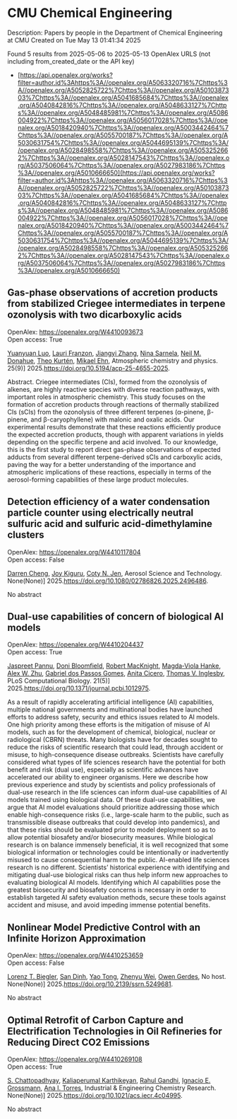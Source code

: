 # CMU Chemical Engineering
Description: Papers by people in the Department of Chemical Engineering at CMU
Created on Tue May 13 01:41:34 2025

Found 5 results from 2025-05-06 to 2025-05-13
OpenAlex URLS (not including from_created_date or the API key)
- [https://api.openalex.org/works?filter=author.id%3Ahttps%3A//openalex.org/A5063320716%7Chttps%3A//openalex.org/A5052825722%7Chttps%3A//openalex.org/A5010387303%7Chttps%3A//openalex.org/A5041685684%7Chttps%3A//openalex.org/A5040842816%7Chttps%3A//openalex.org/A5048633127%7Chttps%3A//openalex.org/A5048485981%7Chttps%3A//openalex.org/A5086004922%7Chttps%3A//openalex.org/A5056017028%7Chttps%3A//openalex.org/A5018420940%7Chttps%3A//openalex.org/A5003442464%7Chttps%3A//openalex.org/A5055700187%7Chttps%3A//openalex.org/A5030631754%7Chttps%3A//openalex.org/A5044695139%7Chttps%3A//openalex.org/A5028498558%7Chttps%3A//openalex.org/A5053252662%7Chttps%3A//openalex.org/A5028147543%7Chttps%3A//openalex.org/A5037506064%7Chttps%3A//openalex.org/A5027983186%7Chttps%3A//openalex.org/A5010666650](https://api.openalex.org/works?filter=author.id%3Ahttps%3A//openalex.org/A5063320716%7Chttps%3A//openalex.org/A5052825722%7Chttps%3A//openalex.org/A5010387303%7Chttps%3A//openalex.org/A5041685684%7Chttps%3A//openalex.org/A5040842816%7Chttps%3A//openalex.org/A5048633127%7Chttps%3A//openalex.org/A5048485981%7Chttps%3A//openalex.org/A5086004922%7Chttps%3A//openalex.org/A5056017028%7Chttps%3A//openalex.org/A5018420940%7Chttps%3A//openalex.org/A5003442464%7Chttps%3A//openalex.org/A5055700187%7Chttps%3A//openalex.org/A5030631754%7Chttps%3A//openalex.org/A5044695139%7Chttps%3A//openalex.org/A5028498558%7Chttps%3A//openalex.org/A5053252662%7Chttps%3A//openalex.org/A5028147543%7Chttps%3A//openalex.org/A5037506064%7Chttps%3A//openalex.org/A5027983186%7Chttps%3A//openalex.org/A5010666650)

## Gas-phase observations of accretion products from stabilized Criegee intermediates in terpene ozonolysis with two dicarboxylic acids   

OpenAlex: https://openalex.org/W4410093673    
Open access: True
    
[Yuanyuan Luo](https://openalex.org/A5101469124), [Lauri Franzon](https://openalex.org/A5056560174), [Jiangyi Zhang](https://openalex.org/A5102767311), [Nina Sarnela](https://openalex.org/A5049775246), [Neil M. Donahue](https://openalex.org/A5041685684), [Theo Kurtén](https://openalex.org/A5089404351), [Mikael Ehn](https://openalex.org/A5013864377), Atmospheric chemistry and physics. 25(9)] 2025.https://doi.org/10.5194/acp-25-4655-2025.
    
Abstract. Criegee intermediates (CIs), formed from the ozonolysis of alkenes, are highly reactive species with diverse reaction pathways, with important roles in atmospheric chemistry. This study focuses on the formation of accretion products through reactions of thermally stabilized CIs (sCIs) from the ozonolysis of three different terpenes (α-pinene, β-pinene, and β-caryophyllene) with malonic and oxalic acids. Our experimental results demonstrate that these reactions efficiently produce the expected accretion products, though with apparent variations in yields depending on the specific terpene and acid involved. To our knowledge, this is the first study to report direct gas-phase observations of expected adducts from several different terpene-derived sCIs and carboxylic acids, paving the way for a better understanding of the importance and atmospheric implications of these reactions, especially in terms of the aerosol-forming capabilities of these large product molecules.    

    

## Detection efficiency of a water condensation particle counter using electrically neutral sulfuric acid and sulfuric acid-dimethylamine clusters   

OpenAlex: https://openalex.org/W4410117804    
Open access: False
    
[Darren Cheng](https://openalex.org/A5015910436), [Joy Kiguru](https://openalex.org/A5117448431), [Coty N. Jen](https://openalex.org/A5055700187), Aerosol Science and Technology. None(None)] 2025.https://doi.org/10.1080/02786826.2025.2496486.
    
No abstract    

    

## Dual-use capabilities of concern of biological AI models   

OpenAlex: https://openalex.org/W4410204437    
Open access: True
    
[Jaspreet Pannu](https://openalex.org/A5020208081), [Doni Bloomfield](https://openalex.org/A5102694663), [Robert MacKnight](https://openalex.org/A5060793099), [Magda‐Viola Hanke](https://openalex.org/A5083844769), [Alex W. Zhu](https://openalex.org/A5098777049), [Gabriel dos Passos Gomes](https://openalex.org/A5048633127), [Anita Cicero](https://openalex.org/A5052058831), [Thomas V. Inglesby](https://openalex.org/A5110586810), PLoS Computational Biology. 21(5)] 2025.https://doi.org/10.1371/journal.pcbi.1012975.
    
As a result of rapidly accelerating artificial intelligence (AI) capabilities, multiple national governments and multinational bodies have launched efforts to address safety, security and ethics issues related to AI models. One high priority among these efforts is the mitigation of misuse of AI models, such as for the development of chemical, biological, nuclear or radiological (CBRN) threats. Many biologists have for decades sought to reduce the risks of scientific research that could lead, through accident or misuse, to high-consequence disease outbreaks. Scientists have carefully considered what types of life sciences research have the potential for both benefit and risk (dual use), especially as scientific advances have accelerated our ability to engineer organisms. Here we describe how previous experience and study by scientists and policy professionals of dual-use research in the life sciences can inform dual-use capabilities of AI models trained using biological data. Of these dual-use capabilities, we argue that AI model evaluations should prioritize addressing those which enable high-consequence risks (i.e., large-scale harm to the public, such as transmissible disease outbreaks that could develop into pandemics), and that these risks should be evaluated prior to model deployment so as to allow potential biosafety and/or biosecurity measures. While biological research is on balance immensely beneficial, it is well recognized that some biological information or technologies could be intentionally or inadvertently misused to cause consequential harm to the public. AI-enabled life sciences research is no different. Scientists’ historical experience with identifying and mitigating dual-use biological risks can thus help inform new approaches to evaluating biological AI models. Identifying which AI capabilities pose the greatest biosecurity and biosafety concerns is necessary in order to establish targeted AI safety evaluation methods, secure these tools against accident and misuse, and avoid impeding immense potential benefits.    

    

## Nonlinear Model Predictive Control with an Infinite Horizon Approximation   

OpenAlex: https://openalex.org/W4410253659    
Open access: False
    
[Lorenz T. Biegler](https://openalex.org/A5052825722), [San Dinh](https://openalex.org/A5059801671), [Yao Tong](https://openalex.org/A5101449128), [Zhenyu Wei](https://openalex.org/A5054103149), [Owen Gerdes](https://openalex.org/A5117500212), No host. None(None)] 2025.https://doi.org/10.2139/ssrn.5249681.
    
No abstract    

    

## Optimal Retrofit of Carbon Capture and Electrification Technologies in Oil Refineries for Reducing Direct CO2 Emissions   

OpenAlex: https://openalex.org/W4410269108    
Open access: True
    
[S. Chattopadhyay](https://openalex.org/A5046238706), [Kaliaperumal Karthikeyan](https://openalex.org/A5086436082), [Rahul Gandhi](https://openalex.org/A5021607259), [Ignacio E. Grossmann](https://openalex.org/A5056017028), [Ana I. Torres](https://openalex.org/A5027983186), Industrial & Engineering Chemistry Research. None(None)] 2025.https://doi.org/10.1021/acs.iecr.4c04995.
    
No abstract    

    
